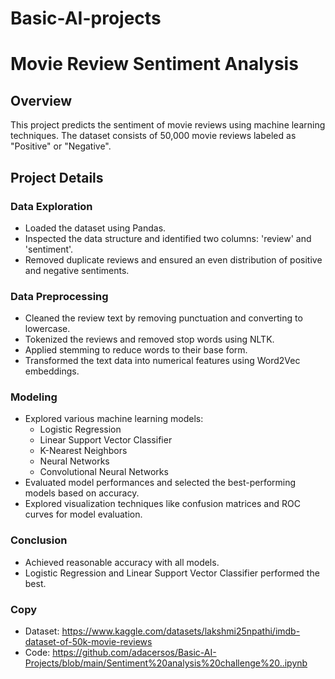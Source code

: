 # Basic-AI-projects

# Movie Review Sentiment Analysis

## Overview

This project predicts the sentiment of movie reviews using machine learning techniques. The dataset consists of 50,000 movie reviews labeled as "Positive" or "Negative".

## Project Details
### Data Exploration

- Loaded the dataset using Pandas.
- Inspected the data structure and identified two columns: 'review' and 'sentiment'.
- Removed duplicate reviews and ensured an even distribution of positive and negative sentiments.

### Data Preprocessing

- Cleaned the review text by removing punctuation and converting to lowercase.
- Tokenized the reviews and removed stop words using NLTK.
- Applied stemming to reduce words to their base form.
- Transformed the text data into numerical features using Word2Vec embeddings.

### Modeling

- Explored various machine learning models:
  - Logistic Regression
  - Linear Support Vector Classifier
  - K-Nearest Neighbors
  - Neural Networks
  - Convolutional Neural Networks
- Evaluated model performances and selected the best-performing models based on accuracy.
- Explored visualization techniques like confusion matrices and ROC curves for model evaluation.

### Conclusion

- Achieved reasonable accuracy with all models.
- Logistic Regression and Linear Support Vector Classifier performed the best.

### Copy
- Dataset: https://www.kaggle.com/datasets/lakshmi25npathi/imdb-dataset-of-50k-movie-reviews
-  Code: https://github.com/adacersos/Basic-AI-Projects/blob/main/Sentiment%20analysis%20challenge%20..ipynb
